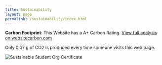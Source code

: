 ```yaml
---
title: Sustainability
layout: page
permalink: /sustainability/index.html
---
```


**Carbon Footprint**: This Website has a A+ Carbon Rating. [View full analysis on websitecarbon.com](https://www.websitecarbon.com/website/ncsurobotics-github-io/)

Only 0.07 g of CO2 is produced every time someone visits this web page.

![Sustainable Student Org Certificate](/assets/images/sustainable-student-org-certificate-contributor.png)

